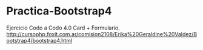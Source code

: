 # Practica-Bootstrap4
Ejercicio Codo a Codo 4.0  Card + Formulario.
http://cursophp.foxit.com.ar/comision2108/Erika%20Geraldine%20Valdez/Bootstrap4/bootstrap4.html
